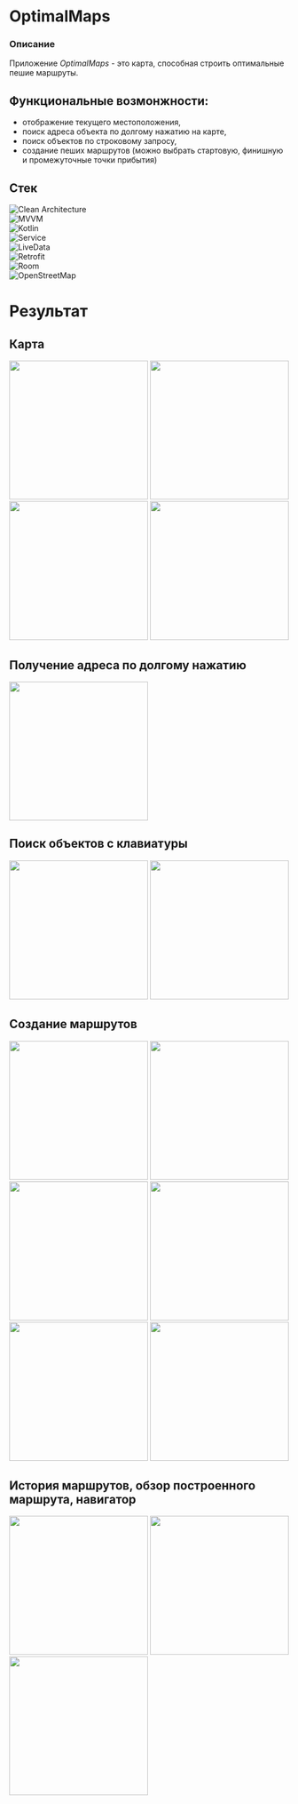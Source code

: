 # OptimalMaps

### Описание
Приложение *OptimalMaps* - это карта, способная строить оптимальные пешие маршруты.

## Функциональные возмонжности:
* отображение текущего местоположения,
* поиск адреса объекта по долгому нажатию на карте,
* поиск объектов по строковому запросу,
* создание пеших маршрутов (можно выбрать стартовую, финишную и промежуточные точки прибытия)

## Стек
![Clean Architecture](https://img.shields.io/badge/-Clean_Architecture-5A8AD6?style=for-the-badge&logo=)\
![MVVM](https://img.shields.io/badge/-MVVM-5A8AD6?style=for-the-badge&logo=)\
![Kotlin](https://img.shields.io/badge/-Kotlin-orange?style=for-the-badge&logo=Kotlin)\
![Service](https://img.shields.io/badge/-Service-081472?style=for-the-badge&logo=android)\
![LiveData](https://img.shields.io/badge/-LiveData-orange?style=for-the-badge&logo=)\
![Retrofit](https://img.shields.io/badge/-Retrofit-00CC00?style=for-the-badge&logo=)\
![Room](https://img.shields.io/badge/-Room-57AFD5?style=for-the-badge&logo=sqlite)\
![OpenStreetMap](https://img.shields.io/badge/-openstreetmap-gray?style=for-the-badge&logo=openstreetmap)

# Результат
## Карта
<p>
  <img src="https://github.com/Krirll/OptimalMaps/blob/master/readme-images/Screenshot_20230602_110050_OptimalMaps.jpg" width="250"/>
  <img src="https://github.com/Krirll/OptimalMaps/blob/master/readme-images/Screenshot_20230602_110947_Permission controller.jpg" width="250"/>
  <img src="https://github.com/Krirll/OptimalMaps/blob/master/readme-images/Screenshot_20230602_110109_OptimalMaps.jpg" width="250"/>
  <img src="https://github.com/Krirll/OptimalMaps/blob/master/readme-images/Screenshot_20230602_110155_OptimalMaps.jpg" width="250"/>
</p>

## Получение адреса по долгому нажатию
<p>
  <img src="https://github.com/Krirll/OptimalMaps/blob/master/readme-images/Screenshot_20230602_110222_OptimalMaps.jpg" width="250"/>
</p>

## Поиск объектов с клавиатуры
<p>
  <img src="https://github.com/Krirll/OptimalMaps/blob/master/readme-images/Screenshot_20230602_110327_OptimalMaps.jpg" width="250"/>
  <img src="https://github.com/Krirll/OptimalMaps/blob/master/readme-images/Screenshot_20230602_110343_OptimalMaps.jpg" width="250"/>
</p>

## Создание маршрутов
<p>
  <img src="https://github.com/Krirll/OptimalMaps/blob/master/readme-images/Screenshot_20230602_110404_OptimalMaps.jpg" width="250"/>
  <img src="https://github.com/Krirll/OptimalMaps/blob/master/readme-images/Screenshot_20230602_110412_OptimalMaps.jpg" width="250"/>
  <img src="https://github.com/Krirll/OptimalMaps/blob/master/readme-images/Screenshot_20230602_110421_OptimalMaps.jpg" width="250"/>
  <img src="https://github.com/Krirll/OptimalMaps/blob/master/readme-images/Screenshot_20230602_110437_OptimalMaps.jpg" width="250"/>
  <img src="https://github.com/Krirll/OptimalMaps/blob/master/readme-images/Screenshot_20230602_110446_OptimalMaps.jpg" width="250"/>
  <img src="https://github.com/Krirll/OptimalMaps/blob/master/readme-images/Screenshot_20230602_110609_OptimalMaps.jpg" width="250"/>
</p>

## История маршрутов, обзор построенного маршрута, навигатор
<p>
  <img src="https://github.com/Krirll/OptimalMaps/blob/master/readme-images/Screenshot_20230602_110817_OptimalMaps.jpg" width="250"/>
  <img src="https://github.com/Krirll/OptimalMaps/blob/master/readme-images/Screenshot_20230602_110628_OptimalMaps.jpg" width="250"/>
  <img src="https://github.com/Krirll/OptimalMaps/blob/master/readme-images/Screenshot_20230602_110733_OptimalMaps.jpg" width="250"/>
</p>

